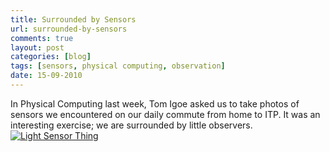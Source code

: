 ```yaml
---
title: Surrounded by Sensors
url: surrounded-by-sensors
comments: true
layout: post
categories: [blog]
tags: [sensors, physical computing, observation]
date: 15-09-2010
---
```

<p class="intro">In Physical Computing last week, Tom Igoe asked us to take photos of sensors we encountered on our daily commute from home to ITP. It was an interesting exercise; we are surrounded by little observers.
<a href="http://www.flickr.com/photos/paulmmay/4993330544/" title="Light Sensor Thing by paulmmay, on Flickr"><img src="http://farm5.static.flickr.com/4126/4993330544_1a2dc7acbf_z.jpg" class="flickr" alt="Light Sensor Thing" /></a></p>


